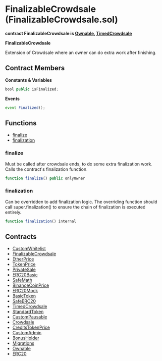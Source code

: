 ﻿# FinalizableCrowdsale (FinalizableCrowdsale.sol)

**contract FinalizableCrowdsale is [Ownable](Ownable.md), [TimedCrowdsale](TimedCrowdsale.md)**

**FinalizableCrowdsale**

Extension of Crowdsale where an owner can do extra work
after finishing.

## Contract Members
**Constants & Variables**

```js
bool public isFinalized;
```

**Events**

```js
event Finalized();
```

## Functions

- [finalize](#finalize)
- [finalization](#finalization)

### finalize

Must be called after crowdsale ends, to do some extra finalization
work. Calls the contract's finalization function.

```js
function finalize() public onlyOwner
```

### finalization

Can be overridden to add finalization logic. The overriding function
should call super.finalization() to ensure the chain of finalization is
executed entirely.

```js
function finalization() internal
```

## Contracts

- [CustomWhitelist](CustomWhitelist.md)
- [FinalizableCrowdsale](FinalizableCrowdsale.md)
- [EtherPrice](EtherPrice.md)
- [TokenPrice](TokenPrice.md)
- [PrivateSale](PrivateSale.md)
- [ERC20Basic](ERC20Basic.md)
- [SafeMath](SafeMath.md)
- [BinanceCoinPrice](BinanceCoinPrice.md)
- [ERC20Mock](ERC20Mock.md)
- [BasicToken](BasicToken.md)
- [SafeERC20](SafeERC20.md)
- [TimedCrowdsale](TimedCrowdsale.md)
- [StandardToken](StandardToken.md)
- [CustomPausable](CustomPausable.md)
- [Crowdsale](Crowdsale.md)
- [CreditsTokenPrice](CreditsTokenPrice.md)
- [CustomAdmin](CustomAdmin.md)
- [BonusHolder](BonusHolder.md)
- [Migrations](Migrations.md)
- [Ownable](Ownable.md)
- [ERC20](ERC20.md)
